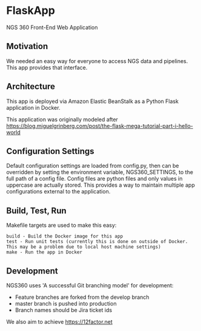# FlaskApp
NGS 360 Front-End Web Application

## Motivation
We needed an easy way for everyone to access NGS data and pipelines.  This app provides that interface.

## Architecture
This app is deployed via Amazon Elastic BeanStalk as a Python Flask application in Docker.

This application was originally modeled after https://blog.miguelgrinberg.com/post/the-flask-mega-tutorial-part-i-hello-world

## Configuration Settings
Default configuration settings are loaded from config.py, then can be overridden by setting the environment variable, NGS360_SETTINGS,
to the full path of a config file. Config files are python files and only values in uppercase are actually stored.  This provides a way
to maintain multiple app configurations external to the application.

## Build, Test, Run
Makefile targets are used to make this easy:
```
build - Build the Docker image for this app
test - Run unit tests (currently this is done on outside of Docker.  This may be a problem due to local host machine settings)
make - Run the app in Docker
```

## Development
NGS360 uses 'A successful Git branching model' for development:
  - Feature branches are forked from the develop branch
  - master branch is pushed into production
  - Branch names should be Jira ticket ids

We also aim to achieve https://12factor.net

